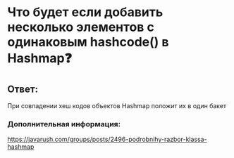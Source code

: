# Что будет если добавить несколько элементов с одинаковым hashcode() в Hashmap❓

## Ответ:

При совпадении хеш кодов объектов Hashmap положит их в один бакет

### Дополнительная информация:

https://javarush.com/groups/posts/2496-podrobnihy-razbor-klassa-hashmap